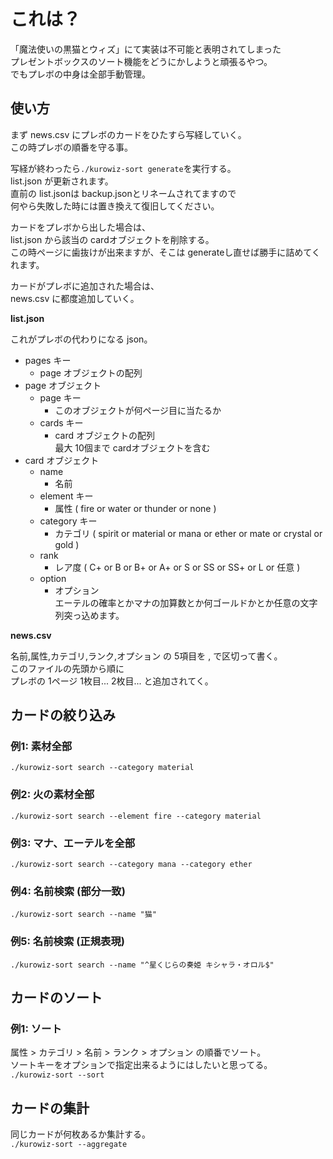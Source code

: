 # これは？
「魔法使いの黒猫とウィズ」にて実装は不可能と表明されてしまった  
プレゼントボックスのソート機能をどうにかしようと頑張るやつ。  
でもプレボの中身は全部手動管理。

## 使い方
まず news.csv にプレボのカードをひたすら写経していく。  
この時プレボの順番を守る事。  

写経が終わったら`./kurowiz-sort generate`を実行する。  
list.json が更新されます。  
直前の list.jsonは backup.jsonとリネームされてますので  
何やら失敗した時には置き換えて復旧してください。

カードをプレボから出した場合は、  
list.json から該当の cardオブジェクトを削除する。  
この時ページに歯抜けが出来ますが、そこは generateし直せば勝手に詰めてくれます。

カードがプレボに追加された場合は、  
news.csv に都度追加していく。


**list.json**

これがプレボの代わりになる json。

* pages キー
  * page オブジェクトの配列
* page オブジェクト
  * page キー
    * このオブジェクトが何ページ目に当たるか
  * cards キー
    * card オブジェクトの配列  
    最大 10個まで cardオブジェクトを含む
* card オブジェクト
  * name
    * 名前
  * element キー
    * 属性 ( fire or water or thunder or none )
  * category キー
    * カテゴリ ( spirit or material or mana or ether or mate or crystal or gold )
  * rank
    * レア度 ( C+ or B or B+ or A+ or S or SS or SS+ or L or 任意 )
  * option
    * オプション  
    エーテルの確率とかマナの加算数とか何ゴールドかとか任意の文字列突っ込めます。
  
**news.csv**

名前,属性,カテゴリ,ランク,オプション の 5項目を , で区切って書く。  
このファイルの先頭から順に  
プレボの 1ページ 1枚目... 2枚目... と追加されてく。

## カードの絞り込み

### 例1: 素材全部
`./kurowiz-sort search --category material`

### 例2: 火の素材全部
`./kurowiz-sort search --element fire --category material`

### 例3: マナ、エーテルを全部
`./kurowiz-sort search --category mana --category ether`

### 例4: 名前検索 (部分一致)
`./kurowiz-sort search --name "猫"`

### 例5: 名前検索 (正規表現)
`./kurowiz-sort search --name "^星くじらの奏姫 キシャラ・オロル$"`

## カードのソート

### 例1: ソート
属性 > カテゴリ > 名前 > ランク > オプション の順番でソート。  
ソートキーをオプションで指定出来るようにはしたいと思ってる。  
`./kurowiz-sort --sort`

## カードの集計
同じカードが何枚あるか集計する。  
`./kurowiz-sort --aggregate`
